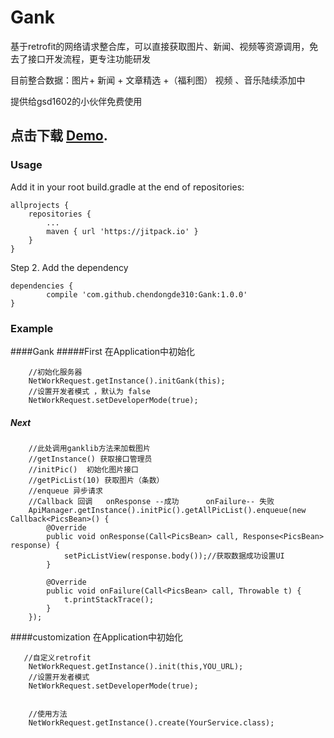 # Gank
基于retrofit的网络请求整合库，可以直接获取图片、新闻、视频等资源调用，免去了接口开发流程，更专注功能研发

目前整合数据：图片+ 新闻 + 文章精选 +（福利图）
视频 、音乐陆续添加中

提供给gsd1602的小伙伴免费使用

点击下载 [Demo](http://ac-nuiddhh1.clouddn.com/62b258a99256dd8f2f33.apk).
------------------------------------------------

### Usage

Add it in your root build.gradle at the end of repositories:

    allprojects {
		repositories {
			...
			maven { url 'https://jitpack.io' }
		}
	}
  
Step 2. Add the dependency

	dependencies {
	        compile 'com.github.chendongde310:Gank:1.0.0'
	}
  
  


  
  
  
### Example
####Gank
#####First
在Application中初始化

        //初始化服务器
        NetWorkRequest.getInstance().initGank(this);
        //设置开发者模式 ，默认为 false
        NetWorkRequest.setDeveloperMode(true);

##### Next
        //此处调用ganklib方法来加载图片
        //getInstance() 获取接口管理员
        //initPic()  初始化图片接口
        //getPicList(10) 获取图片（条数）
        //enqueue 异步请求
        //Callback 回调   onResponse --成功      onFailure-- 失败
        ApiManager.getInstance().initPic().getAllPicList().enqueue(new Callback<PicsBean>() {
            @Override
            public void onResponse(Call<PicsBean> call, Response<PicsBean> response) {
                setPicListView(response.body());//获取数据成功设置UI
            }

            @Override
            public void onFailure(Call<PicsBean> call, Throwable t) {
                t.printStackTrace();
            }
        });

####customization
在Application中初始化

       //自定义retrofit      
        NetWorkRequest.getInstance().init(this,YOU_URL);
        //设置开发者模式
        NetWorkRequest.setDeveloperMode(true);


        //使用方法
        NetWorkRequest.getInstance().create(YourService.class);


